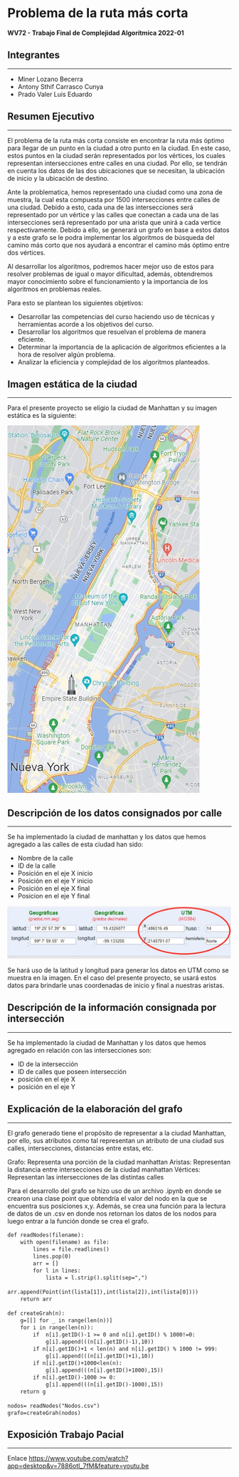 # Problema de la ruta más corta
**WV72 - Trabajo Final de Complejidad Algorítmica 2022-01**

## Integrantes
------
- Miner Lozano Becerra
- Antony Sthif Carrasco Cunya
- Prado Valer Luis Eduardo

## Resumen Ejecutivo
------
El problema de la ruta más corta consiste en encontrar la ruta más óptimo para llegar de un punto en la ciudad a otro punto en la ciudad. En este caso, estos puntos en la ciudad serán representados por los vértices, los cuales representan intersecciones entre calles en una ciudad. Por ello, se tendrán en cuenta los datos de las dos ubicaciones que se necesitan, la ubicación de inicio y la ubicación de destino.

Ante la problematica, hemos representado una ciudad como una zona de muestra, la cual esta compuesta por 1500 intersecciones entre calles de una ciudad. Debido a esto, cada una de las intersecciones será representado por un vértice y las calles que conectan a cada una de las intersecciones será representado por una arista que unirá a cada vertice respectivamente. Debido a ello, se generará un grafo en base a estos datos y a este grafo se le podra implementar los algoritmos de búsqueda del camino más corto que nos ayudará a encontrar el camino más óptimo entre dos vértices.

Al desarrollar los algoritmos, podremos hacer mejor uso de estos para resolver problemas de igual o mayor dificultad, además, obtendremos mayor conocimiento sobre el funcionamiento y la importancia de los algoritmos en problemas reales.

Para esto se plantean los siguientes objetivos:
-	Desarrollar las competencias del curso haciendo uso de técnicas y herramientas acorde a los objetivos del curso.
-	Desarrollar los algoritmos que resuelvan el problema de manera eficiente.
-	Determinar la importancia de la aplicación de algoritmos eficientes a la hora de resolver algún problema.
-	Analizar la eficiencia y complejidad de los algoritmos planteados.

## Imagen estática de la ciudad 
-------
Para el presente proyecto se eligio la ciudad de Manhattan y su imagen estática es la siguiente:

![Manhattan](/Pictures/Manhattan-Static-Photo.jpg)

## Descripción de los datos consignados por calle
----------
Se ha implementado la ciudad de manhattan y los datos que hemos agregado a las calles de esta ciudad han sido: 

- Nombre de la calle 
- ID de la calle
- Posición en el eje X inicio
- Posición en el eje Y inicio
- Posición en el eje X final
- Posicion en el eje Y final 

![utm](/Pictures/UTM.jpg)

Se hará uso de la latitud y longitud para generar los datos en UTM como se muestra en la imagen. En el caso del presente proyecto, se usará estos datos para brindarle unas coordenadas de inicio y final a nuestras aristas.

## Descripción de la información consignada por intersección
----
Se ha implementado la ciudad de Manhattan y los datos que hemos agregado en relación con las intersecciones son:

-	ID de la intersección
-	ID de calles que poseen intersección
-	posición en el eje X
-	posición en el eje Y

## Explicación de la elaboración del grafo
---
El grafo generado tiene el propósito de representar a la ciudad Manhattan, por ello, sus atributos como tal representan un atributo de una ciudad sus calles, intersecciones, distancias entre estas, etc. 

Grafo: Representa una porción de la ciudad manhattan 
Aristas: Representan la distancia entre intersecciones de la ciudad manhattan
Vértices: Representan las intersecciones de las distintas calles 

Para el desarrollo del grafo se hizo uso de un archivo .ipynb en donde se crearon una clase point que obtendría el valor del nodo en la que se encuentra sus posiciones x,y. Además, se crea una función para la lectura de datos de un .csv en donde nos retornan los datos de los nodos para luego entrar a la función donde se crea el grafo.

````
def readNodes(filename):
    with open(filename) as file:
        lines = file.readlines()
        lines.pop(0)
        arr = []
        for l in lines:
            lista = l.strip().split(sep=",")
            arr.append(Point(int(lista[1]),int(lista[2]),int(lista[0])))
    return arr

def createGrah(n):
    g=[[] for _ in range(len(n))]
    for i in range(len(n)):
        if  n[i].getID()-1 >= 0 and n[i].getID() % 1000!=0:
            g[i].append(((n[i].getID()-1),10))
        if n[i].getID()+1 < len(n) and n[i].getID() % 1000 != 999:
            g[i].append(((n[i].getID()+1),10))
        if n[i].getID()+1000<len(n):
            g[i].append(((n[i].getID()+1000),15))
        if n[i].getID()-1000 >= 0:
            g[i].append(((n[i].getID()-1000),15))
    return g

nodos= readNodes("Nodos.csv")
grafo=createGrah(nodos)
````
## Exposición Trabajo Pacial
----

Enlace https://www.youtube.com/watch?app=desktop&v=7886otI_7fM&feature=youtu.be